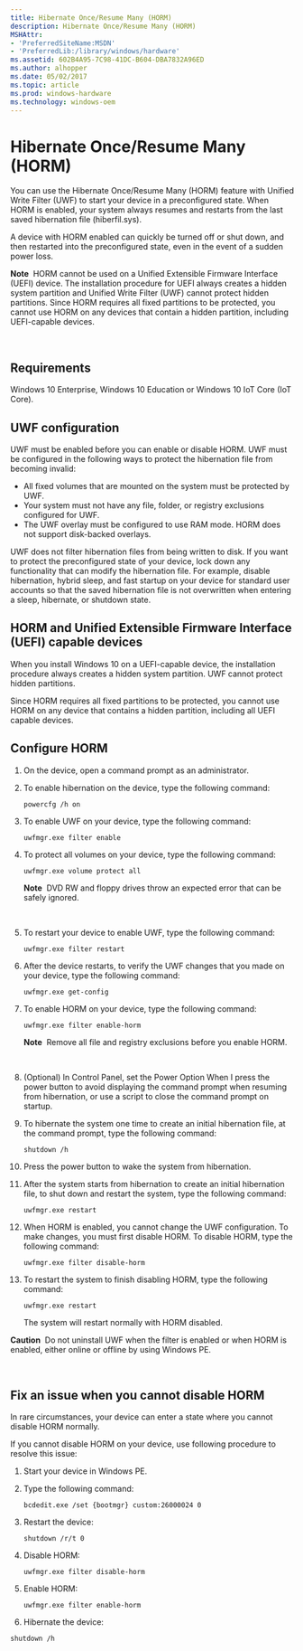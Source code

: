 ```yaml
---
title: Hibernate Once/Resume Many (HORM)
description: Hibernate Once/Resume Many (HORM)
MSHAttr:
- 'PreferredSiteName:MSDN'
- 'PreferredLib:/library/windows/hardware'
ms.assetid: 602B4A95-7C98-41DC-B604-DBA7832A96ED
ms.author: alhopper
ms.date: 05/02/2017
ms.topic: article
ms.prod: windows-hardware
ms.technology: windows-oem
---
```


# Hibernate Once/Resume Many (HORM)


You can use the Hibernate Once/Resume Many (HORM) feature with Unified Write Filter (UWF) to start your device in a preconfigured state. When HORM is enabled, your system always resumes and restarts from the last saved hibernation file (hiberfil.sys).

A device with HORM enabled can quickly be turned off or shut down, and then restarted into the preconfigured state, even in the event of a sudden power loss.

**Note**  HORM cannot be used on a Unified Extensible Firmware Interface (UEFI) device. The installation procedure for UEFI always creates a hidden system partition and Unified Write Filter (UWF) cannot protect hidden partitions. Since HORM requires all fixed partitions to be protected, you cannot use HORM on any devices that contain a hidden partition, including UEFI-capable devices.

 

## Requirements


Windows 10 Enterprise, Windows 10 Education or Windows 10 IoT Core (IoT Core).

## UWF configuration


UWF must be enabled before you can enable or disable HORM. UWF must be configured in the following ways to protect the hibernation file from becoming invalid:

-   All fixed volumes that are mounted on the system must be protected by UWF.
-   Your system must not have any file, folder, or registry exclusions configured for UWF.
-   The UWF overlay must be configured to use RAM mode. HORM does not support disk-backed overlays.

UWF does not filter hibernation files from being written to disk. If you want to protect the preconfigured state of your device, lock down any functionality that can modify the hibernation file. For example, disable hibernation, hybrid sleep, and fast startup on your device for standard user accounts so that the saved hibernation file is not overwritten when entering a sleep, hibernate, or shutdown state.

## HORM and Unified Extensible Firmware Interface (UEFI) capable devices


When you install Windows 10 on a UEFI-capable device, the installation procedure always creates a hidden system partition. UWF cannot protect hidden partitions.

Since HORM requires all fixed partitions to be protected, you cannot use HORM on any device that contains a hidden partition, including all UEFI capable devices.

## Configure HORM


1.  On the device, open a command prompt as an administrator.
2.  To enable hibernation on the device, type the following command:

    `powercfg /h on`

3.  To enable UWF on your device, type the following command:

    `uwfmgr.exe filter enable`

4.  To protect all volumes on your device, type the following command:

    `uwfmgr.exe volume protect all`

    **Note**  DVD RW and floppy drives throw an expected error that can be safely ignored.

     

5.  To restart your device to enable UWF, type the following command:

    `uwfmgr.exe filter restart`

6.  After the device restarts, to verify the UWF changes that you made on your device, type the following command:

    `uwfmgr.exe get-config`

7.  To enable HORM on your device, type the following command:

    `uwfmgr.exe filter enable-horm`

    **Note**  Remove all file and registry exclusions before you enable HORM.

     

8.  (Optional) In Control Panel, set the Power Option When I press the power button to avoid displaying the command prompt when resuming from hibernation, or use a script to close the command prompt on startup.
9.  To hibernate the system one time to create an initial hibernation file, at the command prompt, type the following command:

    `shutdown /h`

10. Press the power button to wake the system from hibernation.
11. After the system starts from hibernation to create an initial hibernation file, to shut down and restart the system, type the following command:

    `uwfmgr.exe restart`

12. When HORM is enabled, you cannot change the UWF configuration. To make changes, you must first disable HORM. To disable HORM, type the following command:

    `uwfmgr.exe filter disable-horm`

13. To restart the system to finish disabling HORM, type the following command:

    `uwfmgr.exe restart`

    The system will restart normally with HORM disabled.

**Caution**  Do not uninstall UWF when the filter is enabled or when HORM is enabled, either online or offline by using Windows PE.

 

## Fix an issue when you cannot disable HORM


In rare circumstances, your device can enter a state where you cannot disable HORM normally.

If you cannot disable HORM on your device, use following procedure to resolve this issue:

1.  Start your device in Windows PE.
2.  Type the following command:

    `bcdedit.exe /set {bootmgr} custom:26000024 0`

3.  Restart the device:

    `shutdown /r/t 0`

4.  Disable HORM:

    `uwfmgr.exe filter disable-horm`

5.  Enable HORM:

    `uwfmgr.exe filter enable-horm`

6.  Hibernate the device:

`shutdown /h`

 

 






